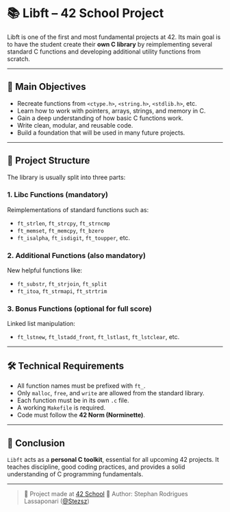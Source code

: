 # 📚 Libft – 42 School Project

Libft is one of the first and most fundamental projects at 42. Its main goal is to have the student create their **own C library** by reimplementing several standard C functions and developing additional utility functions from scratch.

---

## 📌 Main Objectives

- Recreate functions from `<ctype.h>`, `<string.h>`, `<stdlib.h>`, etc.
- Learn how to work with pointers, arrays, strings, and memory in C.
- Gain a deep understanding of how basic C functions work.
- Write clean, modular, and reusable code.
- Build a foundation that will be used in many future projects.

---

## 🧱 Project Structure

The library is usually split into three parts:

### 1. Libc Functions (mandatory)

Reimplementations of standard functions such as:

- `ft_strlen`, `ft_strcpy`, `ft_strncmp`
- `ft_memset`, `ft_memcpy`, `ft_bzero`
- `ft_isalpha`, `ft_isdigit`, `ft_toupper`, etc.

### 2. Additional Functions (also mandatory)

New helpful functions like:

- `ft_substr`, `ft_strjoin`, `ft_split`
- `ft_itoa`, `ft_strmapi`, `ft_strtrim`

### 3. Bonus Functions (optional for full score)

Linked list manipulation:

- `ft_lstnew`, `ft_lstadd_front`, `ft_lstlast`, `ft_lstclear`, etc.

---

## 🛠️ Technical Requirements

- All function names must be prefixed with `ft_`.
- Only `malloc`, `free`, and `write` are allowed from the standard library.
- Each function must be in its own `.c` file.
- A working `Makefile` is required.
- Code must follow the **42 Norm (Norminette)**.

---

## 📘 Conclusion

`Libft` acts as a **personal C toolkit**, essential for all upcoming 42 projects.
It teaches discipline, good coding practices, and provides a solid understanding of C programming fundamentals.

---

> 🏫 Project made at [42 School](https://www.42lisboa.com/pt/)
> 👤 Author: Stephan Rodrigues Lassaponari ([@Stezsz](https://github.com/Stezsz))
